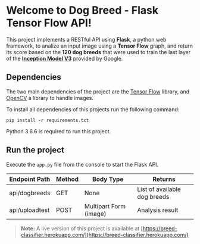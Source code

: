 # Welcome to Dog Breed - Flask Tensor Flow API!

This project implements a RESTful API using **Flask**, a python web framework, to analize an input image using a **Tensor Flow** graph, and return its score based on the **120 dog breeds** that were used to train the last layer of the [**Inception Model V3**](https://github.com/tensorflow/models/tree/master/research/inception) provided by Google.

## Dependencies

The two main dependencies of the project are the [Tensor Flow](https://www.tensorflow.org/) library, and [OpenCV](https://opencv.org/) a library to handle images.

To install all dependencies of this projects run the following command:
    
    pip install -r requirements.txt

Python 3.6.6 is required to run this project.

## Run the project

Execute the `app.py` file from the console to start the Flask API.

|Endpoint Path|Method|Body Type|Returns
|--|--|--|--|
|api/dogbreeds|GET|None|List of available dog breeds
|api/uploadtest|POST|Multipart Form (image)|Analysis result

> **Note:** A live version of this project is available at [https://breed-classifier.herokuapp.com/](https://breed-classifier.herokuapp.com/)